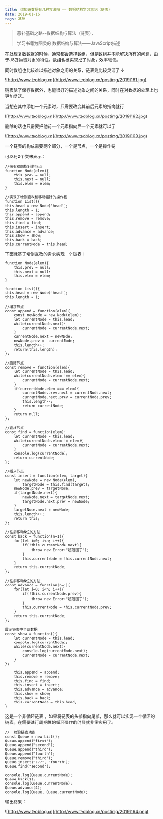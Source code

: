 ```yaml
---
title: 你知道数据有几种写法吗 —— 数据结构学习笔记（链表） 
date: 2019-01-16 
tags: 基础
---
```

 

> 恶补基础之路--数据结构与算法（链表），
> 
> 学习书籍为图灵的 数据结构与算法——JavaScript描述

在处理复数数据的时候，通常都会选择数组，但是数组并不能解决所有的问题，由于JS万物皆对象的特性，数组也被实现成了对象，效率较低。

同时数组也比较难以描述对象之间的关系，链表则比较灵活了 ↓

![http://www.teoblog.cn](http://www.teoblog.cn/postimg/20191161.jpg)


链表除了储存数据外，也能很好的描述对象之间的关系，同时在对数据的处理上也更加灵活。

当想在其中添加一个元素时，只需要改变其前后元素的指向就行

![http://www.teoblog.cn](http://www.teoblog.cn/postimg/20191162.jpg)

删除的话也只需要把他前一个元素指向后一个元素就可以了

![http://www.teoblog.cn](http://www.teoblog.cn/postimg/20191163.jpg)


一个链表的构成需要两个部分，一个是节点，一个是操作链

可以用2个类来表示：
```
//带有双向指针的节点
function Node(elem){
	this.prev = null;
	this.next = null;
	this.elem = elem;
}

//实现了增删查改和移动指针的操作链
function List(){
this.head = new Node('head');
this.length = 1;
this.append = append;  
this.remove = remove;
this.find = find;
this.insert = insert;
this.advance = advance;
this.show = show;
this.back = back;
this.currentNode = this.head;
```
下面就基于增删查改的需求实现一个链表：
```
function Node(elem){
	this.prev = null;
	this.next = null;
	this.elem = elem;
}

function List(){
this.head = new Node('head');
this.length = 1;

//增加节点
const append = function(elem){
	const newNode = new Node(elem);
	let currentNode = this.head;
	while(currentNode.next){
		currentNode = currentNode.next;
	}
	currentNode.next = newNode;
	newNode.prev =  currentNode;
	this.length++;
	return(this.length);
};

//删除节点
const remove = function(elem){
	let currentNode = this.head;
	while(currentNode.elem !== elem){
		currentNode = currentNode.next;
	}
	if(currentNode.elem === elem){
		currentNode.prev.next = currentNode.next;
		currentNode.next.prev = currentNode.prev;
		this.length--;
		return currentNode;
	}
	return null;
};

//查找节点
const find = function(elem){
	let currentNode = this.head;
	while(currentNode.elem != elem){
		currentNode = currentNode.next;
	}
	console.log(currentNode);
	return currentNode;
};

//插入节点
const insert = function(elem, target){
	let newNode = new Node(elem),
		targetNode = this.find(target);
	newNode.prev = targetNode;
	if(targetNode.next){
		newNode.next = targetNode.next;
		targetNode.next.prev = newNode;
	}
	targetNode.next = newNode;
	this.length++;
	return this;
};

//往后移动N位的方法
const back = function(n=1){
	for(let i=0; i<n; i++){
		if(!this.currentNode.next){
			throw new Error("超范围了");
		}
		this.currentNode = this.currentNode.next;
	}
	return this.currentNode;
};

//往前移动N位的方法
const advance = function(n=1){
	for(let i=0; i<n; i++){
		if(!this.currentNode.prev){
			throw new Error("超范围了");
		}
		this.currentNode = this.currentNode.prev;
	}
	return this.currentNode;
};

展示链表中全部数据
const show = function(){
	let currentNode = this.head;
	console.log(currentNode);
	while(currentNode.next){
		console.log(currentNode.next);
		currentNode = currentNode.next;
	}
};

	this.append = append;
	this.remove = remove;
	this.find = find;
	this.insert = insert;
	this.advance = advance;
	this.show = show;
	this.back = back;
	this.currentNode = this.head;
}
```
这是一个非循环链表 ，如果将链表的头部指向尾部，那么就可以实现一个循环的链表，在需要进行周期性的循环操作的时候就非常实用了。
```
//	检验链表功能
const Queue = new List();
Queue.append("first");
Queue.append("second");
Queue.append("third");
Queue.append("fourth");
Queue.remove("third");
Queue.insert("???", "fourth");
Queue.find("second");

console.log(Queue.currentNode);
Queue.back(2);
console.log(Queue.currentNode);
Queue.advance(4);
console.log(Queue, Queue.currentNode);
```

输出结果：

 ![http://www.teoblog.cn](http://www.teoblog.cn/postimg/20191164.png)

